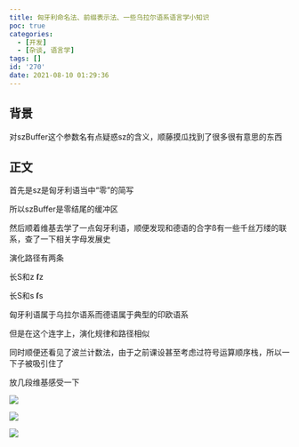 ```yaml
---
title: 匈牙利命名法、前缀表示法、一些乌拉尔语系语言学小知识
poc: true
categories:
  - [开发]
  - [杂谈, 语言学]
tags: []
id: '270'
date: 2021-08-10 01:29:36
---
```


## 背景

对szBuffer这个参数名有点疑惑sz的含义，顺藤摸瓜找到了很多很有意思的东西

## 正文

首先是sz是匈牙利语当中“零”的简写

所以szBuffer是零结尾的缓冲区

然后顺着维基去学了一点匈牙利语，顺便发现和德语的合字ß有一些千丝万缕的联系，查了一下相关字母发展史

演化路径有两条

长S和z **ſ**z

长S和s **ſ**s

匈牙利语属于乌拉尔语系而德语属于典型的印欧语系

但是在这个连字上，演化规律和路径相似

同时顺便还看见了波兰计数法，由于之前课设甚至考虑过符号运算顺序栈，所以一下子被吸引住了

放几段维基感受一下

![](https://raw.githubusercontent.com/Valkierja/ALLPIC/main/img/202303172101090.png)

![](https://raw.githubusercontent.com/Valkierja/ALLPIC/main/img/202303172101051.png)

![](https://raw.githubusercontent.com/Valkierja/ALLPIC/main/img/202303172101859.png)